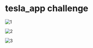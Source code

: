 # tesla_app challenge

![1](https://user-images.githubusercontent.com/61291518/150879242-0d9187f1-6508-4b36-83a7-76d2c7106bb5.png)

![2](https://user-images.githubusercontent.com/61291518/150879335-3f5fa4e8-da48-4af5-a482-31708668b7b5.png)

![3](https://user-images.githubusercontent.com/61291518/150879364-0c35bddc-f25d-4756-99b2-d82d038f13a3.png)


